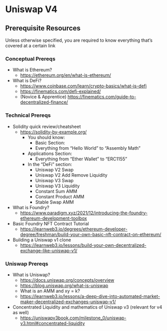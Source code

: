 # Uniswap V4

## Prerequisite Resources
Unless otherwise specified, you are required to know everything that’s covered at a certain link

### Conceptual Prereqs
* What is Ethereum?
  * https://ethereum.org/en/what-is-ethereum/
* What is DeFi?
  * https://www.coinbase.com/learn/crypto-basics/what-is-defi
  * https://finematics.com/defi-explained/
  * (Novice & Apprentice) https://finematics.com/guide-to-decentralized-finance/

### Technical Prereqs
* Solidity quick review/cheatsheet
  * https://solidity-by-example.org/
    * You should know:
      * Basic Section:
      * Everything from “Hello World” to “Assembly Math”
    * Applications Section:
      * Everything from “Ether Wallet” to “ERC1155”
    * In the “DeFi” section:
      * Uniswap V2 Swap
      * Uniswap V2 Add Remove Liquidity
      * Uniswap V3 Swap
      * Uniswap V3 Liquidity
      * Constant Sum AMM
      * Constant Product AMM
      * Stable Swap AMM
* What is Foundry?
  * https://www.paradigm.xyz/2021/12/introducing-the-foundry-ethereum-development-toolbox
* Basic Foundry NFT Contract Tutorial
  * https://learnweb3.io/degrees/ethereum-developer-degree/freshman/build-your-own-basic-nft-contract-on-ethereum/
* Building a Uniswap v1 clone
  * https://learnweb3.io/lessons/build-your-own-decentralized-exchange-like-uniswap-v1/

### Uniswap Prereqs
* What is Uniswap? 
  * https://docs.uniswap.org/concepts/overview
  * https://blog.uniswap.org/what-is-uniswap
  * What is an AMM and xy = k?
  * https://learnweb3.io/lessons/a-deep-dive-into-automated-market-maker-decentralized-exchanges-uniswap-v1/
* Concentrated Liquidity and mathematics of Uniswap v3 (relevant for v4 as well)
  * https://uniswapv3book.com/milestone_0/uniswap-v3.html#concentrated-liquidity

